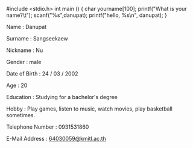 #include <stdio.h>
        int main ()
        {
                char yourname[100];
                printf("What is your name?\t");
                scanf("%s",danupat);
                printf("hello, %s\n", danupat);
        }

Name : Danupat

Surname : Sangseekaew

Nickname : Nu

Gender : male

Date of Birth : 24 / 03 / 2002

Age : 20

Education : Studying for a bachelor's degree

Hobby : Play games, listen to music, watch movies, play basketball sometimes.

Telephone Number : 0931531860

E-Mail Address : 64030059@kmitl.ac.th

